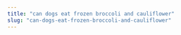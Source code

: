 ```yaml
---
title: "can dogs eat frozen broccoli and cauliflower"
slug: "can-dogs-eat-frozen-broccoli-and-cauliflower"
---
```


